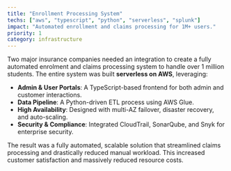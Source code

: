 ```yaml
---
title: "Enrollment Processing System"
techs: ["aws", "typescript", "python", "serverless", "splunk"]
impact: "Automated enrollment and claims processing for 1M+ users."
priority: 1
category: infrastructure
---
```


Two major insurance companies needed an integration to create a fully automated enrolment and claims processing system to handle over 1 million students. The entire system was built **serverless on AWS**, leveraging:

- **Admin & User Portals**: A TypeScript-based frontend for both admin and customer interactions.
- **Data Pipeline**: A Python-driven ETL process using AWS Glue.
- **High Availability**: Designed with multi-AZ failover, disaster recovery, and auto-scaling.
- **Security & Compliance**: Integrated CloudTrail, SonarQube, and Snyk for enterprise security.

The result was a fully automated, scalable solution that streamlined claims processing and drastically reduced manual workload. This increased customer satisfaction and massively reduced resource costs.
